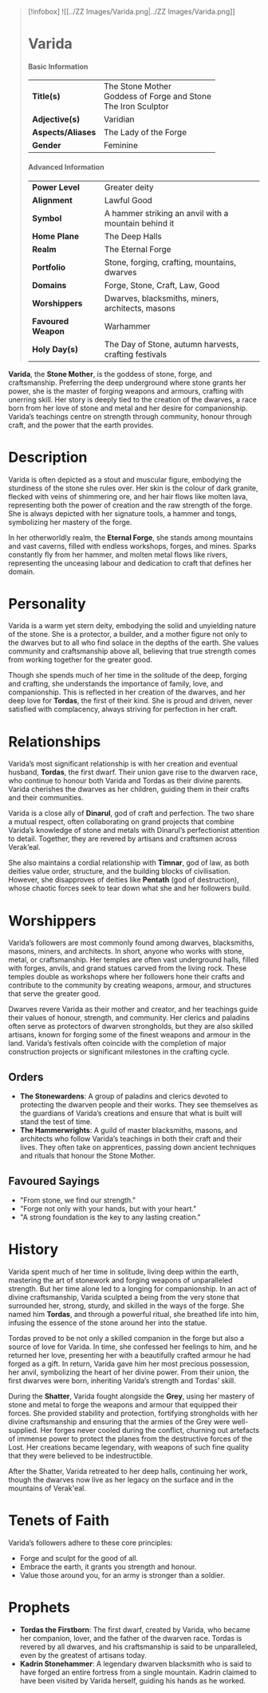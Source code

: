 > [!infobox]
> ![[../ZZ Images/Varida.png|../ZZ Images/Varida.png]]  
> # Varida
> #### Basic Information
> |  |   |
> |---|---|
> | **Title(s)** | The Stone Mother<br>Goddess of Forge and Stone<br>The Iron Sculptor |
> | **Adjective(s)** | Varidian |
> | **Aspects/Aliases** | The Lady of the Forge |
> | **Gender** | Feminine |
> 
> #### Advanced Information
> |  |  | 
> | --- | --- |
> | **Power Level** | Greater deity |
> | **Alignment** | Lawful Good |
> | **Symbol** | A hammer striking an anvil with a mountain behind it |
> | **Home Plane** | The Deep Halls |
> | **Realm** | The Eternal Forge |
> | **Portfolio** | Stone, forging, crafting, mountains, dwarves |
> | **Domains** | Forge, Stone, Craft, Law, Good |
> | **Worshippers** | Dwarves, blacksmiths, miners, architects, masons |
> | **Favoured Weapon** | Warhammer |
> | **Holy Day(s)** | The Day of Stone, autumn harvests, crafting festivals |

**Varida**, the **Stone Mother**, is the goddess of stone, forge, and craftsmanship. Preferring the deep underground where stone grants her power, she is the master of forging weapons and armours, crafting with unerring skill. Her story is deeply tied to the creation of the dwarves, a race born from her love of stone and metal and her desire for companionship. Varida’s teachings centre on strength through community, honour through craft, and the power that the earth provides.

# Description
Varida is often depicted as a stout and muscular figure, embodying the sturdiness of the stone she rules over. Her skin is the colour of dark granite, flecked with veins of shimmering ore, and her hair flows like molten lava, representing both the power of creation and the raw strength of the forge. She is always depicted with her signature tools, a hammer and tongs, symbolizing her mastery of the forge.

In her otherworldly realm, the **Eternal Forge**, she stands among mountains and vast caverns, filled with endless workshops, forges, and mines. Sparks constantly fly from her hammer, and molten metal flows like rivers, representing the unceasing labour and dedication to craft that defines her domain.

# Personality
Varida is a warm yet stern deity, embodying the solid and unyielding nature of the stone. She is a protector, a builder, and a mother figure not only to the dwarves but to all who find solace in the depths of the earth. She values community and craftsmanship above all, believing that true strength comes from working together for the greater good. 

Though she spends much of her time in the solitude of the deep, forging and crafting, she understands the importance of family, love, and companionship. This is reflected in her creation of the dwarves, and her deep love for **Tordas**, the first of their kind. She is proud and driven, never satisfied with complacency, always striving for perfection in her craft.

# Relationships
Varida’s most significant relationship is with her creation and eventual husband, **Tordas**, the first dwarf. Their union gave rise to the dwarven race, who continue to honour both Varida and Tordas as their divine parents. Varida cherishes the dwarves as her children, guiding them in their crafts and their communities.

Varida is a close ally of **Dinarul**, god of craft and perfection. The two share a mutual respect, often collaborating on grand projects that combine Varida’s knowledge of stone and metals with Dinarul’s perfectionist attention to detail. Together, they are revered by artisans and craftsmen across Verak’eal.

She also maintains a cordial relationship with **Timnar**, god of law, as both deities value order, structure, and the building blocks of civilisation. However, she disapproves of deities like **Pentath** (god of destruction), whose chaotic forces seek to tear down what she and her followers build.

# Worshippers
Varida’s followers are most commonly found among dwarves, blacksmiths, masons, miners, and architects. In short, anyone who works with stone, metal, or craftsmanship. Her temples are often vast underground halls, filled with forges, anvils, and grand statues carved from the living rock. These temples double as workshops where her followers hone their crafts and contribute to the community by creating weapons, armour, and structures that serve the greater good.

Dwarves revere Varida as their mother and creator, and her teachings guide their values of honour, strength, and community. Her clerics and paladins often serve as protectors of dwarven strongholds, but they are also skilled artisans, known for forging some of the finest weapons and armour in the land. Varida’s festivals often coincide with the completion of major construction projects or significant milestones in the crafting cycle.

## Orders
- **The Stonewardens**: A group of paladins and clerics devoted to protecting the dwarven people and their works. They see themselves as the guardians of Varida’s creations and ensure that what is built will stand the test of time.
- **The Hammerwrights**: A guild of master blacksmiths, masons, and architects who follow Varida’s teachings in both their craft and their lives. They often take on apprentices, passing down ancient techniques and rituals that honour the Stone Mother.

## Favoured Sayings
- "From stone, we find our strength."
- "Forge not only with your hands, but with your heart."
- "A strong foundation is the key to any lasting creation."

# History
Varida spent much of her time in solitude, living deep within the earth, mastering the art of stonework and forging weapons of unparalleled strength. But her time alone led to a longing for companionship. In an act of divine craftsmanship, Varida sculpted a being from the very stone that surrounded her, strong, sturdy, and skilled in the ways of the forge. She named him **Tordas**, and through a powerful ritual, she breathed life into him, infusing the essence of the stone around her into the statue.

Tordas proved to be not only a skilled companion in the forge but also a source of love for Varida. In time, she confessed her feelings to him, and he returned her love, presenting her with a beautifully crafted armour he had forged as a gift. In return, Varida gave him her most precious possession, her anvil, symbolizing the heart of her divine power. From their union, the first dwarves were born, inheriting Varida’s strength and Tordas’ skill.

During the **Shatter**, Varida fought alongside the **Grey**, using her mastery of stone and metal to forge the weapons and armour that equipped their forces. She provided stability and protection, fortifying strongholds with her divine craftsmanship and ensuring that the armies of the Grey were well-supplied. Her forges never cooled during the conflict, churning out artefacts of immense power to protect the planes from the destructive forces of the Lost. Her creations became legendary, with weapons of such fine quality that they were believed to be indestructible.

After the Shatter, Varida retreated to her deep halls, continuing her work, though the dwarves now live as her legacy on the surface and in the mountains of Verak'eal.

# Tenets of Faith
Varida’s followers adhere to these core principles:
- Forge and sculpt for the good of all.
- Embrace the earth, it grants you strength and honour.
- Value those around you, for an army is stronger than a soldier.

# Prophets
- **Tordas the Firstborn**: The first dwarf, created by Varida, who became her companion, lover, and the father of the dwarven race. Tordas is revered by all dwarves, and his craftsmanship is said to be unparalleled, even by the greatest of artisans today.
- **Kadrin Stonehammer**: A legendary dwarven blacksmith who is said to have forged an entire fortress from a single mountain. Kadrin claimed to have been visited by Varida herself, guiding his hands as he worked.